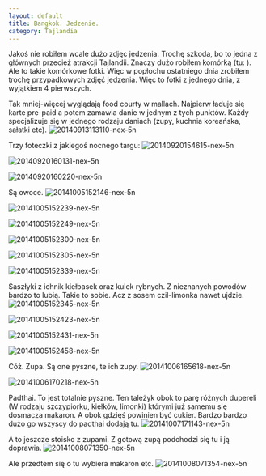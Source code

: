 ```yaml
---
layout: default
title: Bangkok. Jedzenie.
category: Tajlandia
---
```


Jakoś nie robiłem wcale dużo zdjęc jedzenia. Trochę szkoda, bo to jedna z głównych przecież atrakcji Tajlandii. 
Znaczy dużo robiłem komórką (tu: ). Ale to takie komórkowe fotki. Więc w popłochu ostatniego dnia zrobiłem trochę
przypadkowych zdjęć jedzenia. Więc to fotki z jednego dnia, z wyjątkiem 4 pierwszych.

Tak mniej-więcej wyglądają food courty w mallach. Najpierw ładuje się karte pre-paid a potem zamawia danie w jednym z tych
punktów. Każdy specjalizuje się w jednego rodzaju daniach (zupy, kuchnia koreańska, sałatki etc).
![20140913113110-nex-5n](https://cloud.githubusercontent.com/assets/1532732/4597941/77ed5f42-50b3-11e4-85eb-b3dce5b5644f.jpg)

Trzy foteczki z jakiegoś nocnego targu:
![20140920154615-nex-5n](https://cloud.githubusercontent.com/assets/1532732/4597942/782b9690-50b3-11e4-8638-6e0b0c97dd3d.jpg)

![20140920160131-nex-5n](https://cloud.githubusercontent.com/assets/1532732/4597943/782bef64-50b3-11e4-9595-356cbe3e4caf.jpg)

![20140920160220-nex-5n](https://cloud.githubusercontent.com/assets/1532732/4597944/7848dbd8-50b3-11e4-9ec6-ca9ddf42b785.jpg)

Są owoce.
![20141005152146-nex-5n](https://cloud.githubusercontent.com/assets/1532732/4597945/784e88da-50b3-11e4-9bb9-16ea49efa0ac.jpg)

![20141005152239-nex-5n](https://cloud.githubusercontent.com/assets/1532732/4597946/78504580-50b3-11e4-8e68-75ec1f164878.jpg)

![20141005152249-nex-5n](https://cloud.githubusercontent.com/assets/1532732/4597950/7861fba4-50b3-11e4-962f-117a7e945d83.jpg)

![20141005152300-nex-5n](https://cloud.githubusercontent.com/assets/1532732/4597949/7861e042-50b3-11e4-9a26-d42bead67939.jpg)

![20141005152305-nex-5n](https://cloud.githubusercontent.com/assets/1532732/4597948/7861887c-50b3-11e4-9162-944095c3e274.jpg)

![20141005152339-nex-5n](https://cloud.githubusercontent.com/assets/1532732/4597951/788050e0-50b3-11e4-9386-1cc974c0d1be.jpg)

Saszłyki z ichnik kiełbasek oraz kulek rybnych. Z nieznanych powodów bardzo to lubią. Takie to sobie. Acz z sosem czil-limonka
nawet ujdzie.
![20141005152345-nex-5n](https://cloud.githubusercontent.com/assets/1532732/4597952/78875a5c-50b3-11e4-80fe-74199773684f.jpg)

![20141005152423-nex-5n](https://cloud.githubusercontent.com/assets/1532732/4597953/788b576a-50b3-11e4-8764-78b986a5fab0.jpg)

![20141005152431-nex-5n](https://cloud.githubusercontent.com/assets/1532732/4597955/789bb7d6-50b3-11e4-86d0-03a6532e6e2b.jpg)

![20141005152458-nex-5n](https://cloud.githubusercontent.com/assets/1532732/4597954/7898b31a-50b3-11e4-88fd-7df5a790e4fe.jpg)

Cóż. Zupa. Są one pyszne, te ich zupy.
![20141006165618-nex-5n](https://cloud.githubusercontent.com/assets/1532732/4597956/78a260cc-50b3-11e4-8a00-88712d0c5278.jpg)

![20141006170218-nex-5n](https://cloud.githubusercontent.com/assets/1532732/4597957/78b162fc-50b3-11e4-8d91-8e43fd4ecbc6.jpg)

Padthai. To jest totalnie pyszne. Ten tależyk obok to parę różnych dupereli (W rodzaju szczypiorku, kiełków, limonki) którymi
już samemu się dosmacza makaron. A obok gdzięś powinien być cukier. Bardzo bardzo dużo go wszyscy do padthai dodają tu.
![20141007171143-nex-5n](https://cloud.githubusercontent.com/assets/1532732/4597958/78beed82-50b3-11e4-9765-0cfaea34d60c.jpg)

A to jeszcze stoisko z zupami. Z gotową zupą podchodzi się tu i ją doprawia.
![20141008071350-nex-5n](https://cloud.githubusercontent.com/assets/1532732/4597959/78c6230e-50b3-11e4-82d2-209cff0825e2.jpg)

Ale przedtem się o tu wybiera makaron etc. 
![20141008071354-nex-5n](https://cloud.githubusercontent.com/assets/1532732/4597960/78d23d10-50b3-11e4-983f-c5879f22a598.jpg)


